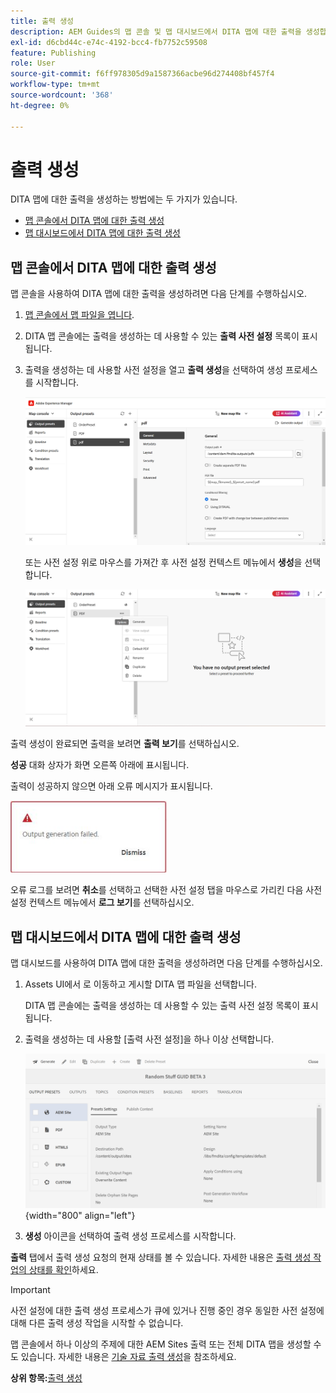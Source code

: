 ```yaml
---
title: 출력 생성
description: AEM Guides의 맵 콘솔 및 맵 대시보드에서 DITA 맵에 대한 출력을 생성합니다.
exl-id: d6cbd44c-e74c-4192-bcc4-fb7752c59508
feature: Publishing
role: User
source-git-commit: f6ff978305d9a1587366acbe96d274408bf457f4
workflow-type: tm+mt
source-wordcount: '368'
ht-degree: 0%

---
```


# 출력 생성

DITA 맵에 대한 출력을 생성하는 방법에는 두 가지가 있습니다.

- [맵 콘솔에서 DITA 맵에 대한 출력 생성](#generate-output-for-a-dita-map-from-the-map-console)
- [맵 대시보드에서 DITA 맵에 대한 출력 생성](#generate-output-for-a-dita-map-from-the-map-dashboard)

## 맵 콘솔에서 DITA 맵에 대한 출력 생성

맵 콘솔을 사용하여 DITA 맵에 대한 출력을 생성하려면 다음 단계를 수행하십시오.

1. [맵 콘솔에서 맵 파일을 엽니다](./open-files-map-console.md).
2. DITA 맵 콘솔에는 출력을 생성하는 데 사용할 수 있는 **출력 사전 설정** 목록이 표시됩니다.

3. 출력을 생성하는 데 사용할 사전 설정을 열고 **출력 생성**&#x200B;을 선택하여 생성 프로세스를 시작합니다.

   <img src="images/generate-output-pdf.png" alt="메타데이터 탭" width="600">

   또는 사전 설정 위로 마우스를 가져간 후 사전 설정 컨텍스트 메뉴에서 **생성**&#x200B;을 선택합니다.


   <img src="images/generate-preset-map-console.png" alt="메타데이터 탭" width="600">

출력 생성이 완료되면 출력을 보려면 **출력 보기**&#x200B;를 선택하십시오.

**성공** 대화 상자가 화면 오른쪽 아래에 표시됩니다.

출력이 성공하지 않으면 아래 오류 메시지가 표시됩니다.

<img src="images/error-log.png" alt="오류 로그" width="250">

오류 로그를 보려면 **취소**&#x200B;를 선택하고 선택한 사전 설정 탭을 마우스로 가리킨 다음 사전 설정 컨텍스트 메뉴에서 **로그 보기**&#x200B;를 선택하십시오.

## 맵 대시보드에서 DITA 맵에 대한 출력 생성

맵 대시보드를 사용하여 DITA 맵에 대한 출력을 생성하려면 다음 단계를 수행하십시오.

1. Assets UI에서 로 이동하고 게시할 DITA 맵 파일을 선택합니다.

   DITA 맵 콘솔에는 출력을 생성하는 데 사용할 수 있는 출력 사전 설정 목록이 표시됩니다.

1. 출력을 생성하는 데 사용할 [출력 사전 설정]을 하나 이상 선택합니다.

   ![](images/generate-multiple-outputs-uuid.png){width="800" align="left"}

1. **생성** 아이콘을 선택하여 출력 생성 프로세스를 시작합니다.


**출력** 탭에서 출력 생성 요청의 현재 상태를 볼 수 있습니다. 자세한 내용은 [출력 생성 작업의 상태를 확인](./generate-output-manage-process.md#view-the-status-of-the-output-generation-task)하세요.

>[!IMPORTANT]
>
> 사전 설정에 대한 출력 생성 프로세스가 큐에 있거나 진행 중인 경우 동일한 사전 설정에 대해 다른 출력 생성 작업을 시작할 수 없습니다.

맵 콘솔에서 하나 이상의 주제에 대한 AEM Sites 출력 또는 전체 DITA 맵을 생성할 수도 있습니다. 자세한 내용은 [기술 자료 출력 생성](web-editor-article-publishing.md#id218CK0U019I)을 참조하세요.




**상위 항목:**[&#x200B;출력 생성](generate-output.md)
